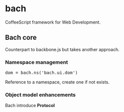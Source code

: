 bach
====

CoffeeScript framework for Web Development.

## Bach core

Counterpart to backbone.js but takes another approach.

### Namespace management

<pre>dom = bach.ns('bach.ui.dom')</pre>

Reference to a namespace, create one if not exists.

### Object model enhancements

Bach introduce **Protocol** 
